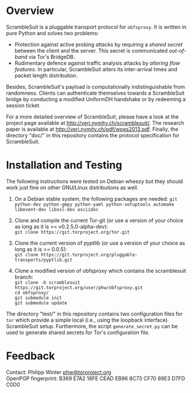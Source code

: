 Overview
========

ScrambleSuit is a pluggable transport protocol for `obfsproxy`.  It is written
in pure Python and solves two problems:

* Protection against active probing attacks by requiring a *shared secret*
  between the client and the server.  This secret is communicated *out-of-band*
  via Tor's BridgeDB.
* Rudimentary defence against traffic analysis attacks by *altering flow
  features*.  In particular, ScrambleSuit alters its inter-arrival times and
  packet length distribution.

Besides, ScrambleSuit's payload is computationally indistinguishable from
randomness.  Clients can authenticate themselves towards a ScrambleSuit bridge
by conducting a modified UniformDH handshake or by redeeming a session ticket.

For a more detailed overview of ScrambleSuit, please have a look at the project
page available at <http://veri.nymity.ch/scramblesuit/>.  The research paper is
available at <http://veri.nymity.ch/pdf/wpes2013.pdf>.  Finally, the directory
"doc/" in this repository contains the protocol specification for ScrambleSuit.

Installation and Testing
========================

The following instructions were tested on Debian wheezy but they should work
just fine on other GNU/Linux distributions as well.

1. On a Debian stable system, the following packages are needed:
   `git python-dev python-gmpy python-yaml python-setuptools automake
   libevent-dev libssl-dev asciidoc`

2. Clone and compile the current Tor-git (or use a version of your choice as
   long as it is >= v0.2.5.0-alpha-dev):  
   `git clone https://git.torproject.org/tor.git`

3. Clone the current version of pyptlib (or use a version of your choice as
   long as it is >= 0.0.5):  
   `git clone https://git.torproject.org/pluggable-transports/pyptlib.git`

4. Clone a modified version of obfsproxy which contains the scramblesuit
   branch:  
   `git clone -b scramblesuit https://git.torproject.org/user/phw/obfsproxy.git`  
   `cd obfsproxy/`  
   `git submodule init`  
   `git submodule update`

The directory "test/" in this repository contains two configuration files for
`tor` which provide a simple local (i.e., using the loopback interface)
ScrambleSuit setup.  Furthermore, the script `generate_secret.py` can be used
to generate shared secrets for Tor's configuration file.

Feedback
========

Contact: Philipp Winter <phw@torproject.org>  
OpenPGP fingerprint: B369 E7A2 18FE CEAD EB96  8C73 CF70 89E3 D7FD C0D0
